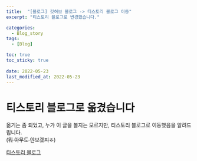 ```yaml
---
title:  "[블로그] 깃허브 블로그 -> 티스토리 블로그 이동"
excerpt: "티스토리 블로그로 변경했습니다."

categories:
  - Blog_story
tags:
  - [Blog]

toc: true
toc_sticky: true
 
date: 2022-05-23
last_modified_at: 2022-05-23
---
```


# 티스토리 블로그로 옮겼습니다

옮기는 좀 되었고, 누가 이 글을 볼지는 모르지만, 티스토리 블로그로 이동했음을 알려드립니다.  
(~~뭐 아무도 안보겠지ㅎ~~)


[티스토리 블로그](https://banmans.tistory.com/)